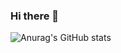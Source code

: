 ### Hi there 👋

![Anurag's GitHub stats](https://github-readme-stats.vercel.app/api?username=seohee0925&show_icons=true&theme=aura_dark)
